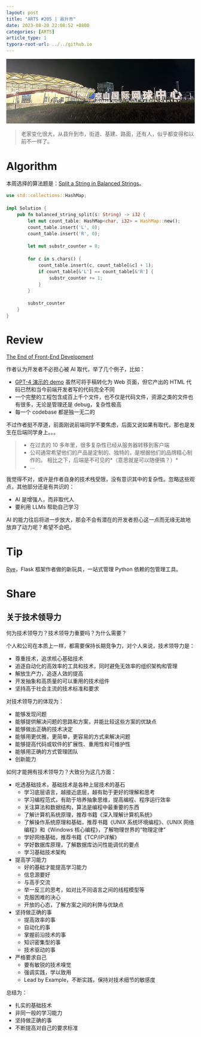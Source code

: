 ```yaml
---
layout: post
title: "ARTS #205 | 县升市"
date: 2023-08-20 22:08:52 +0800
categories: [ARTS]
article_type: 1
typora-root-url: ../../github.io
---
```


![](/assets/img/205-caption.jpg)

> 老家变化很大，从县升到市，街道、基建、路面，还有人，似乎都变得和以前不一样了。

# Algorithm

本周选择的算法题是：[Split a String in Balanced Strings](https://leetcode.com/problems/split-a-string-in-balanced-strings/)。

```rust
use std::collections::HashMap;

impl Solution {
    pub fn balanced_string_split(s: String) -> i32 {
        let mut count_table: HashMap<char, i32> = HashMap::new();
        count_table.insert('L', 0);
        count_table.insert('R', 0);

        let mut substr_counter = 0;

        for c in s.chars() {
            count_table.insert(c, count_table[&c] + 1);
            if count_table[&'L'] == count_table[&'R'] {
                substr_counter += 1;
            }
        }

        substr_counter
    }
}
```


# Review

[The End of Front-End Development](https://www.joshwcomeau.com/blog/the-end-of-frontend-development/)

作者认为开发者不必担心被 AI 取代，举了几个例子，比如：

- [GPT-4 演示的 demo](https://www.youtube.com/watch?v=outcGtbnMuQ) 虽然可将手稿转化为 Web 页面，但它产出的 HTML 代码已然和当今前端开发者写的代码完全不同
- 一个完整的工程包含成百上千个文件，也不仅是代码文件，资源之类的文件也有很多，无论是管理还是 debug，复杂性极高
- 每一个 codebase 都是独一无二的

不过作者挺不厚道，前面刚说前端同学不要焦虑，后面又说如果有取代，那也是发生在后端同学身上。。。

> - 在过去的 10 多年里，很多复杂性已经从服务器转移到客户端
> - 公司通常希望他们的产品是定制的、独特的，是根据他们的品牌精心制作的。 相比之下，后端是不可见的*（意思就是可以随便搞？）*
> - ...

我觉得不对，或许是作者自身的技术栈受限，没有意识其中的复杂性。忽略这些观点，其他部分还是有共识的：

- AI 是增强人，而非取代人
- 要利用 LLMs 帮助自己学习

AI 的能力往后将进一步放大，那会不会有潜在的开发者担心这一点而无缘无故地放弃了动力呢？希望不会吧。

# Tip

[Rye](https://github.com/mitsuhiko/rye)，Flask 框架作者做的新玩具，一站式管理 Python 依赖的包管理工具。

# Share

## 关于技术领导力

何为技术领导力？技术领导力重要吗？为什么需要？

个人和公司在本质上一样，都需要保持长期竞争力，对个人来说，技术领导力是：

- 尊重技术，追求核心基础技术
- 追逐自动化的高效率的工具和技术，同时避免无效率的组织架构和管理
- 解放生产力，追逐人效的提高
- 开发抽象和高质量的可以重用的技术组件
- 坚持高于社会主流的技术标准和要求

对技术领导力的体现为：

- 能够发现问题
- 能够提供解决问题的思路和方案，并能比较这些方案的优缺点
- 能够做出正确的技术决定
- 能够用更优雅，更简单，更容易的方式来解决问题
- 能够提高代码或软件的扩展性、重用性和可维护性
- 能够用正确的方式管理团队
- 创新能力

如何才能拥有技术领导力？大致分为这几方面：

- 吃透基础技术，基础技术是各种上层技术的基石
  - 学习底层语言，越接近底层，越有助于更好的理解和思考
  - 学习编程范式，有助于培养抽象思维，提高编程、程序运行效率
  - 关注算法和数据结构，算法是编程中最重要的东西
  - 了解计算机系统原理，推荐书籍《深入理解计算机系统》
  - 了解操作系统原理和基础，推荐书籍《UNIX 系统环境编程》、《UNIX 网络编程》和《Windows 核心编程》，了解物理世界的“物理定律”
  - 学好网络基础，推荐书籍《TCP/IP详解》
  - 学好数据库原理，了解数据库访问性能调优的要点
  - 学习基础技术架构
- 提高学习能力
  - 好的基础才能提高学习能力
  - 信息源要好
  - 与高手交流
  - 举一反三的思考，如对比不同语言之间的线程模型等
  - 克服困难的决心
  - 开放的心态，了解方案之间的利弊与优缺点
- 坚持做正确的事
  - 提高效率的事
  - 自动化的事
  - 掌握前沿技术的事
  - 知识密集型的事
  - 技术驱动的事
- 严格要求自己
  - 要有敏锐的技术嗅觉
  - 强调实践，学以致用
  - Lead by Example，不断实践，保持对技术细节的敏感度

总结为：

- 扎实的基础技术
- 非同一般的学习能力
- 坚持做正确的事
- 不断提高对自己的要求标准
